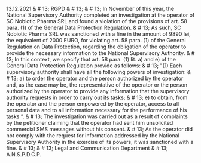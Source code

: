 13.12.2021 & # 13;
RGPD & # 13;
& # 13;
In November of this year, the National Supervisory Authority completed an investigation at the operator of SC Nobiotic Pharma SRL and found a violation of the provisions of art. 58 para. (1) of the General Data Protection Regulation. & # 13;
As such, SC Nobiotic Pharma SRL was sanctioned with a fine in the amount of 9890 lei, the equivalent of 2000 EURO, for violating art. 58 para. (1) of the General Regulation on Data Protection, regarding the obligation of the operator to provide the necessary information to the National Supervisory Authority. & # 13;
In this context, we specify that art. 58 para. (1) lit. a) and e) of the General Data Protection Regulation provide as follows: & # 13;
"(1) Each supervisory authority shall have all the following powers of investigation: & # 13;
a) to order the operator and the person authorized by the operator and, as the case may be, the representative of the operator or the person authorized by the operator to provide any information that the supervisory authority requests in order to carry out its tasks; & # 13;
e) to obtain, from the operator and the person empowered by the operator, access to all personal data and to all information necessary for the performance of his tasks ”. & # 13;
The investigation was carried out as a result of complaints by the petitioner claiming that the operator had sent him unsolicited commercial SMS messages without his consent. & # 13;
As the operator did not comply with the request for information addressed by the National Supervisory Authority in the exercise of its powers, it was sanctioned with a fine. & # 13;
& # 13;
Legal and Communication Department & # 13;
A.N.S.P.D.C.P.
